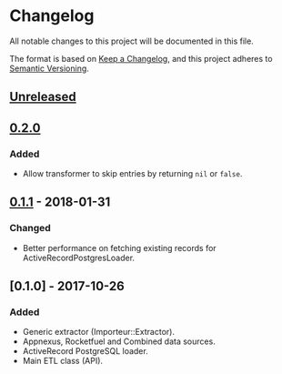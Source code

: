 # Changelog
All notable changes to this project will be documented in this file.

The format is based on [Keep a Changelog](https://keepachangelog.com/),
and this project adheres to [Semantic Versioning](https://semver.org/).

## [Unreleased]

## [0.2.0]
### Added
- Allow transformer to skip entries by returning `nil` or `false`. 

## [0.1.1] - 2018-01-31
### Changed
- Better performance on fetching existing records for ActiveRecordPostgresLoader.

## [0.1.0] - 2017-10-26
### Added
- Generic extractor (Importeur::Extractor).
- Appnexus, Rocketfuel and Combined data sources.
- ActiveRecord PostgreSQL loader.
- Main ETL class (API).

[Unreleased]: https://github.com/ad2games/importeur/compare/v0.2.0...HEAD
[0.2.0]: https://github.com/ad2games/importeur/compare/v0.1.1...v0.2.0
[0.1.1]: https://github.com/ad2games/importeur/compare/v0.1.0...v0.1.1
